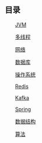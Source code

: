 ## 目录

&emsp;&emsp;[JVM](https://mechigol.github.io/jvm.html)  

&emsp;&emsp;[多线程](https://mechigol.github.io/thread.html)  

&emsp;&emsp;[网络](https://mechigol.github.io/net.html)

&emsp;&emsp;[数据库](https://mechigol.github.io/db.html)  

&emsp;&emsp;[操作系统](https://mechigol.github.io/os.html)

&emsp;&emsp;[Redis](https://mechigol.github.io/redis.html)

&emsp;&emsp;[Kafka](https://mechigol.github.io/kafka.html)

&emsp;&emsp;[Spring](https://mechigol.github.io/spring.html)

&emsp;&emsp;[数据结构](https://mechigol.github.io/data_structure.html)

&emsp;&emsp;[算法](https://mechigol.github.io/algorithm.html)